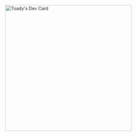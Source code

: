 <a href="https://app.daily.dev/TheToady"><img src="https://api.daily.dev/devcards/ca8c66b641234ec8afcddc30d364b3e2.png?r=jo0" width="400" alt="Toady's Dev Card"/></a>

<!--
**TheToady/TheToady** is a ✨ _special_ ✨ repository because its `README.md` (this file) appears on your GitHub profile.

Here are some ideas to get you started:

- 🔭 I’m currently working on ...
- 🌱 I’m currently learning ...
- 👯 I’m looking to collaborate on ...
- 🤔 I’m looking for help with ...
- 💬 Ask me about ...
- 📫 How to reach me: ...
- 😄 Pronouns: ...
- ⚡ Fun fact: ...
-->
